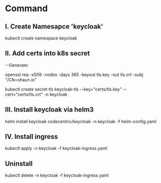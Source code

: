 
# Command

## I. Create Namesapce 'keycloak'

kubectl create namespace keycloak

## II. Add certs into k8s secret

--Generate:

openssl req -x509 -nodes -days 365 -keyout tls.key -out tls.crt -subj "/CN=shaun.io"

kubectl create secret tls keycloak-tls --key="certs/tls.key" --cert="certs/tls.crt" -n keycloak

## III. Install keycloak via helm3

helm install keycloak codecentric/keycloak -n keycloak -f helm-config.yaml

## IV. Install ingress

kubectl apply -n keycloak -f keycloak-ingress.yaml

## Uninstall

kubectl delete -n keycloak -f keycloak-ingress.yaml